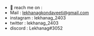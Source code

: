 - 👋 reach me on :
- Mail      : lekhanagkondaveeti@gmail.com
- instagram : lekhanag_2403
- twitter   : lekhanag_2403
- discord   : Lekhanag#3052

<!---
lekhanag-kondaveeti/lekhanag-kondaveeti is a ✨ special ✨ repository because its `README.md` (this file) appears on your GitHub profile.
You can click the Preview link to take a look at your changes.
--->
